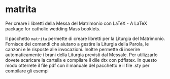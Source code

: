 matrita
=======

Per creare i libretti della Messa del Matrimonio con LaTeX - A LaTeX package for catholic wedding Mass booklets.

Il pacchetto `matrita` permette di creare libretti per la Liturgia del Matrimonio. Fornisce dei comandi che aiutano a gestire la Liturgia della Parola, le canzoni e le risposte alle invocazioni.
Inoltre permette di inserire automaticamente i brani della Liturgia previsti dal Messale.
Per utilizzarlo dovete scaricare la cartella e compilare il dile dtx con pdflatex. In questo modo otterrete il file pdf con il manuale del pacchetto e il file .sty per compilare gli esempi
